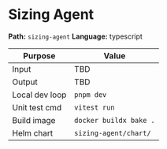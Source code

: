 # Sizing Agent

**Path:** `sizing-agent`
**Language:** typescript

| Purpose          | Value                                             |
|------------------|---------------------------------------------------|
| Input            | TBD                                               |
| Output           | TBD                                               |
| Local dev loop   | `pnpm dev`                                        |
| Unit test cmd    | `vitest run`                                      |
| Build image      | `docker buildx bake .`                            |
| Helm chart       | `sizing-agent/chart/`                             |
